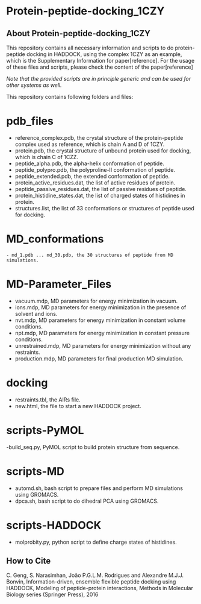 # Protein-peptide-docking_1CZY

## About Protein-peptide-docking_1CZY
This repository contains all necessary information and scripts to do protein-peptide docking in HADDOCK, using the complex 1CZY as an example, which is the Supplementary Information for paper[reference]. For the usage of these files and scripts, please check the content of the paper[reference]

*Note that the provided scripts are in principle generic and can be used for other systems as well.*

This repository contains following folders and files:

# pdb_files

  - reference_complex.pdb, the crystal structure of the protein-peptide complex used as reference, which is chain A and D of 1CZY.
  - protein.pdb, the crystal structure of unbound protein used for docking, which is chain C of 1CZZ.
  - peptide_alpha.pdb, the alpha-helix conformation of peptide.
  - peptide_polypro.pdb, the polyproline-II conformation of peptide.
  - peptide_extended.pdb, the extended conformation of peptide.
  - protein_active_residues.dat, the list of active residues of protein.
  - peptide_passive_residues.dat, the list of passive residues of peptide.
  - protein_histidine_states.dat, the list of charged states of histidines in protein.
  - structures.list, the list of 33 conformations or structures of peptide used for docking.

  # MD_conformations
    - md_1.pdb ... md_30.pdb, the 30 structures of peptide from MD simulations.


# MD-Parameter_Files

  - vacuum.mdp, MD parameters for energy minimization in vacuum.
  - ions.mdp, MD parameters for energy minimization in the presence of solvent and ions.
  - nvt.mdp, MD parameters for energy minimization in constant volume conditions.
  - npt.mdp, MD parameters for energy minimization in constant pressure conditions.
  - unrestrained.mdp, MD parameters for energy minimization without any restraints.
  - production.mdp, MD parameters for final production MD simulation.


# docking
  - restraints.tbl, the AIRs file.
  - new.html, the file to start a new HADDOCK project.


# scripts-PyMOL
  -build_seq.py, PyMOL script to build protein structure from sequence.


# scripts-MD
  - automd.sh, bash script to prepare files and perform MD simulations using GROMACS.
  - dpca.sh, bash script to do dihedral PCA using GROMACS.


# scripts-HADDOCK
  - molprobity.py, python script to define charge states of histidines.


## How to Cite
C. Geng, S. Narasimhan, João P.G.L.M. Rodrigues and Alexandre M.J.J. Bonvin, Information-driven, ensemble flexible peptide docking using HADDOCK, Modeling of peptide-protein interactions, Methods in Molecular Biology series (Springer Press), 2016

